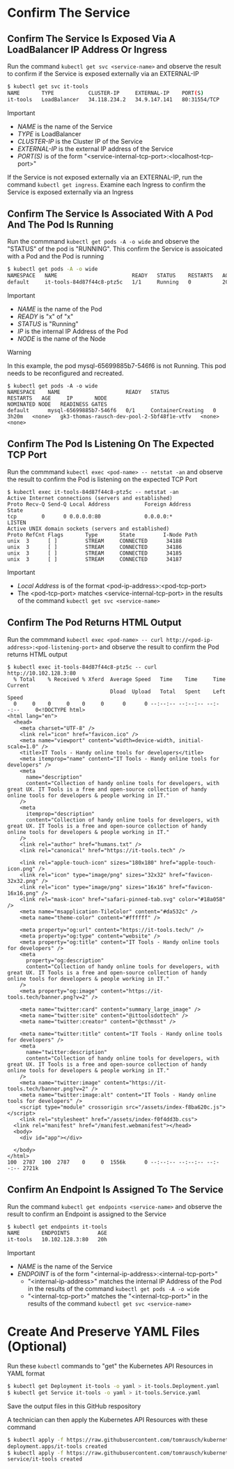 # Confirm The Service

## Confirm The Service Is Exposed Via A LoadBalancer IP Address Or Ingress

Run the command ```kubectl get svc <service-name>``` and observe the result to confirm if the Service is exposed externally via an EXTERNAL-IP
```bash
$ kubectl get svc it-tools
NAME       TYPE           CLUSTER-IP     EXTERNAL-IP    PORT(S)        AGE
it-tools   LoadBalancer   34.118.234.2   34.9.147.141   80:31554/TCP   20h
```

> [!IMPORTANT]  
> - *NAME* is the name of the Service
> - *TYPE* is LoadBalancer
> - *CLUSTER-IP* is the Cluster IP of the Service
> - *EXTERNAL-IP* is the external IP address of the Service
> - *PORT(S)* is of the form "\<service-internal-tcp-port\>:\<localhost-tcp-port\>"

If the Service is not exposed externally via an EXTERNAL-IP, run the command ```kubectl get ingress```. Examine each Ingress to confirm the Service is exposed externally via an Ingress



## Confirm The Service Is Associated With A Pod And The Pod Is Running
Run the commmand ```kubectl get pods -A -o wide``` and observe the "STATUS" of the pod is "RUNNING". This confirm the Service is assoicated with a Pod and the Pod is running
```bash
$ kubectl get pods -A -o wide
NAMESPACE   NAME                        READY   STATUS    RESTARTS   AGE   IP             NODE                                         NOMINATED NODE   READINESS GATES
default     it-tools-84d87f44c8-ptz5c   1/1     Running   0          20h   10.102.128.3   gk3-thomas-rausch-dev-pool-2-b112addd-26zf   <none>           <none>
```

> [!IMPORTANT]
> - *NAME* is the name of the Pod
> - *READY* is "x" of "x"
> - *STATUS* is "Running"
> - *IP* is the internal IP Address of the Pod
> - *NODE* is the name of the Node

> [!WARNING]
> In this example, the pod mysql-65699885b7-546f6 is not Running. This pod needs to be reconfigured and recreated.
> ```
> $ kubectl get pods -A -o wide
> NAMESPACE    NAME                     READY   STATUS              RESTARTS   AGE     IP       NODE                                         NOMINATED NODE   READINESS GATES
> default      mysql-65699885b7-546f6   0/1     ContainerCreating   0          3h20m   <none>   gk3-thomas-rausch-dev-pool-2-5bf48f1e-vtfv   <none>           <none>
> ```




## Confirm The Pod Is Listening On The Expected TCP Port
Run the commmand ```kubectl exec <pod-name> -- netstat -an``` and observe the result to confirm the Pod is listening on the expected TCP Port
```
$ kubectl exec it-tools-84d87f44c8-ptz5c -- netstat -an
Active Internet connections (servers and established)
Proto Recv-Q Send-Q Local Address           Foreign Address         State       
tcp        0      0 0.0.0.0:80              0.0.0.0:*               LISTEN      
Active UNIX domain sockets (servers and established)
Proto RefCnt Flags       Type       State         I-Node Path
unix  3      [ ]         STREAM     CONNECTED      34188 
unix  3      [ ]         STREAM     CONNECTED      34186 
unix  3      [ ]         STREAM     CONNECTED      34185 
unix  3      [ ]         STREAM     CONNECTED      34187 
```

> [!IMPORTANT]
> - *Local Address* is of the format \<pod-ip-address\>:\<pod-tcp-port\>
> - The \<pod-tcp-port\> matches \<service-internal-tcp-port\> in the results of the command ```kubectl get svc <service-name>```

## Confirm The Pod Returns HTML Output

Run the commmand ```kubectl exec <pod-name> -- curl http://<pod-ip-address>:<pod-listening-port>``` and observe the result to confirm the Pod returns HTML output
```
$ kubectl exec it-tools-84d87f44c8-ptz5c -- curl http://10.102.128.3:80
  % Total    % Received % Xferd  Average Speed   Time    Time     Time  Current
                                 Dload  Upload   Total   Spent    Left  Speed
  0     0    0     0    0     0      0      0 --:--:-- --:--:-- --:--:--     0<!DOCTYPE html>
<html lang="en">
  <head>
    <meta charset="UTF-8" />
    <link rel="icon" href="favicon.ico" />
    <meta name="viewport" content="width=device-width, initial-scale=1.0" />
    <title>IT Tools - Handy online tools for developers</title>
    <meta itemprop="name" content="IT Tools - Handy online tools for developers" />
    <meta
      name="description"
      content="Collection of handy online tools for developers, with great UX. IT Tools is a free and open-source collection of handy online tools for developers & people working in IT."
    />
    <meta
      itemprop="description"
      content="Collection of handy online tools for developers, with great UX. IT Tools is a free and open-source collection of handy online tools for developers & people working in IT."
    />
    <link rel="author" href="humans.txt" />
    <link rel="canonical" href="https://it-tools.tech" />

    <link rel="apple-touch-icon" sizes="180x180" href="apple-touch-icon.png" />
    <link rel="icon" type="image/png" sizes="32x32" href="favicon-32x32.png" />
    <link rel="icon" type="image/png" sizes="16x16" href="favicon-16x16.png" />
    <link rel="mask-icon" href="safari-pinned-tab.svg" color="#18a058" />
    <meta name="msapplication-TileColor" content="#da532c" />
    <meta name="theme-color" content="#ffffff" />

    <meta property="og:url" content="https://it-tools.tech/" />
    <meta property="og:type" content="website" />
    <meta property="og:title" content="IT Tools - Handy online tools for developers" />
    <meta
      property="og:description"
      content="Collection of handy online tools for developers, with great UX. IT Tools is a free and open-source collection of handy online tools for developers & people working in IT."
    />
    <meta property="og:image" content="https://it-tools.tech/banner.png?v=2" />

    <meta name="twitter:card" content="summary_large_image" />
    <meta name="twitter:site" content="@ittoolsdottech" />
    <meta name="twitter:creator" content="@cthmsst" />

    <meta name="twitter:title" content="IT Tools - Handy online tools for developers" />
    <meta
      name="twitter:description"
      content="Collection of handy online tools for developers, with great UX. IT Tools is a free and open-source collection of handy online tools for developers & people working in IT."
    />
    <meta name="twitter:image" content="https://it-tools.tech/banner.png?v=2" />
    <meta name="twitter:image:alt" content="IT Tools - Handy online tools for developers" />
    <script type="module" crossorigin src="/assets/index-f8ba620c.js"></script>
    <link rel="stylesheet" href="/assets/index-f0f4dd3b.css">
  <link rel="manifest" href="/manifest.webmanifest"></head>
  <body>
    <div id="app"></div>
    
  </body>
</html>
100  2787  100  2787    0     0  1556k      0 --:--:-- --:--:-- --:--:-- 2721k
```

## Confirm An Endpoint Is Assigned To The Service
Run the command ```kubectl get endpoints <service-name>``` and observe the result to confirm an Endpoint is assigned to the Service
```bash
$ kubectl get endpoints it-tools
NAME       ENDPOINTS         AGE
it-tools   10.102.128.3:80   20h
```

> [!IMPORTANT]  
> - *NAME* is the name of the Service
> - *ENDPOINT* is of the form "\<internal-ip-address\>:\<internal-tcp-port\>"
>   - "\<internal-ip-address\>" matches the internal IP Address of the Pod in the results of the command ```kubectl get pods -A -o wide```
>   - "\<internal-tcp-port\>" matches the "\<internal-tcp-port\>" in the results of the command ```kubectl get svc <service-name>```


# Create And Preserve YAML Files (Optional)
Run these ```kubectl``` commands to "get" the Kubernetes API Resources in YAML format
```bash
$ kubectl get Deployment it-tools -o yaml > it-tools.Deployment.yaml
$ kubectl get Service it-tools -o yaml > it-tools.Service.yaml
```

Save the output files in this GitHub respository

A technician can then apply the Kubernetes API Resources with these command
```bash
$ kubectl apply -f https://raw.githubusercontent.com/tomrausch/kubernetes_public/refs/heads/main/src/it-tools/it-tools.Deployment.yaml
deployment.apps/it-tools created
$ kubectl apply -f https://raw.githubusercontent.com/tomrausch/kubernetes_public/refs/heads/main/src/it-tools/it-tools.Service.yaml
service/it-tools created
```
